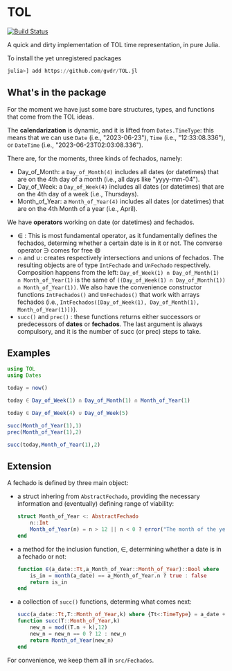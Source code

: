 # TOL

[![Build Status](https://github.com/gvdr/TOL.jl/actions/workflows/CI.yml/badge.svg?branch=main)](https://github.com/gvdr/TOL.jl/actions/workflows/CI.yml?query=branch%3Amain)

A quick and dirty implementation of TOL time representation, in pure Julia.

To install the yet unregistered packages 

```julia
julia>] add https://github.com/gvdr/TOL.jl
```

## What's in the package

For the moment we have just some bare structures, types, and functions that come from the TOL ideas.

The **calendarization** is dynamic, and it is lifted from `Dates.TimeType`: this means that we can use `Date` (i.e., "2023-06-23"), `Time` (i.e., "12:33:08.336"), or `DateTime` (i.e., "2023-06-23T02:03:08.336").

There are, for the moments, three kinds of fechados, namely:
-   Day_of_Month: a `Day_of_Month(4)` includes all dates (or datetimes) that are on the 4th day of a month (i.e., all days like "yyyy-mm-04").
-   Day_of_Week: a `Day_of_Week(4)` includes all dates (or datetimes) that are on the 4th day of a week (i.e., Thursdays).
-   Month_of_Year:  a `Month_of_Year(4)` includes all dates (or datetimes) that are on the 4th Month of a year (i.e., April).

We have **operators** working on date (or datetimes) and fechados.
- ∈ : This is most fundamental operator, as it fundamentally defines the fechados, determing whether a certain date is in it or not. The converse operator ∋ comes for free 😄
- ∩ and ∪: creates respectively intersections and unions of fechados. The resulting objects are of type `IntFechado` and `UnFechado` respectively. Composition happens from the left: `Day_of_Week(1) ∩ Day_of_Month(1) ∩ Month_of_Year(1)` is the same of `((Day_of_Week(1) ∩ Day_of_Month(1)) ∩ Month_of_Year(1))`. We also have the convenience constructor functions `IntFechados()` and `UnFechados()` that work with arrays fechados (i.e., `IntFechados([Day_of_Week(1), Day_of_Month(1), Month_of_Year(1)])`).
- `succ()` and `prec()` : these functions returns either successors or predecessors of **dates** or **fechados**. The last argument is always compulsory, and it is the number of succ (or prec) steps to take.

## Examples

```julia
using TOL
using Dates

today = now()

today ∈ Day_of_Week(1) ∩ Day_of_Month(1) ∩ Month_of_Year(1)

today ∈ Day_of_Week(4) ∪ Day_of_Week(5)

succ(Month_of_Year(1),1)
prec(Month_of_Year(1),2)

succ(today,Month_of_Year(1),2)
```

## Extension

A fechado is defined by three main object:
- a struct inhering from `AbstractFechado`, providing the necessary information and (eventually) defining range of viability:
    ```julia
    struct Month_of_Year <: AbstractFechado
        n::Int
        Month_of_Year(n) = n > 12 || n < 0 ? error("The month of the year can not be negative nor greater than 12") : new(n)
    end
    ```
- a method for the inclusion function, ∈, determining whether a date is in a fechado or not:
    ```julia
    function ∈(a_date::Tt,a_Month_of_Year::Month_of_Year)::Bool where  {Tt<:TimeType}
        is_in = month(a_date) == a_Month_of_Year.n ? true : false
        return is_in
    end
    ```
- a collection of `succ()` functions, determing what comes next:
    ```julia
    succ(a_date::Tt,T::Month_of_Year,k) where {Tt<:TimeType} = a_date + Month(k)
    function succ(T::Month_of_Year,k)
        new_n = mod((T.n + k),12)
        new_n = new_n == 0 ? 12 : new_n
        return Month_of_Year(new_n)
    end
    ```

For convenience, we keep them all in `src/Fechados`.